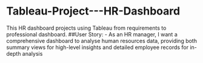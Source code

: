 # Tableau-Project---HR-Dashboard
This HR dashboard projects using Tableau from requirements to professional dashboard.
##User Story: -
As an HR manager, I want a comprehensive dashboard to analyse human resources data, providing both summary views for high-level insights and detailed employee records for in-depth analysis
